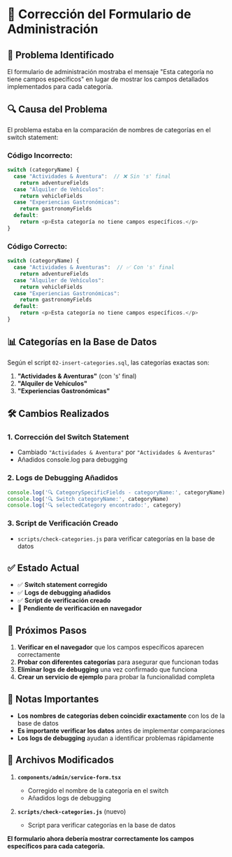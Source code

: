 # 🔧 Corrección del Formulario de Administración

## 🐛 **Problema Identificado**

El formulario de administración mostraba el mensaje "Esta categoría no tiene campos específicos" en lugar de mostrar los campos detallados implementados para cada categoría.

## 🔍 **Causa del Problema**

El problema estaba en la comparación de nombres de categorías en el switch statement:

### **Código Incorrecto:**
```typescript
switch (categoryName) {
  case "Actividades & Aventura":  // ❌ Sin 's' final
    return adventureFields
  case "Alquiler de Vehículos":
    return vehicleFields
  case "Experiencias Gastronómicas":
    return gastronomyFields
  default:
    return <p>Esta categoría no tiene campos específicos.</p>
}
```

### **Código Correcto:**
```typescript
switch (categoryName) {
  case "Actividades & Aventuras":  // ✅ Con 's' final
    return adventureFields
  case "Alquiler de Vehículos":
    return vehicleFields
  case "Experiencias Gastronómicas":
    return gastronomyFields
  default:
    return <p>Esta categoría no tiene campos específicos.</p>
}
```

## 📊 **Categorías en la Base de Datos**

Según el script `02-insert-categories.sql`, las categorías exactas son:

1. **"Actividades & Aventuras"** (con 's' final)
2. **"Alquiler de Vehículos"**
3. **"Experiencias Gastronómicas"**

## 🛠️ **Cambios Realizados**

### 1. **Corrección del Switch Statement**
- Cambiado `"Actividades & Aventura"` por `"Actividades & Aventuras"`
- Añadidos console.log para debugging

### 2. **Logs de Debugging Añadidos**
```typescript
console.log('🔍 CategorySpecificFields - categoryName:', categoryName)
console.log('🔍 Switch categoryName:', categoryName)
console.log('🔍 selectedCategory encontrado:', category)
```

### 3. **Script de Verificación Creado**
- `scripts/check-categories.js` para verificar categorías en la base de datos

## ✅ **Estado Actual**

- ✅ **Switch statement corregido**
- ✅ **Logs de debugging añadidos**
- ✅ **Script de verificación creado**
- 🔄 **Pendiente de verificación en navegador**

## 🚀 **Próximos Pasos**

1. **Verificar en el navegador** que los campos específicos aparecen correctamente
2. **Probar con diferentes categorías** para asegurar que funcionan todas
3. **Eliminar logs de debugging** una vez confirmado que funciona
4. **Crear un servicio de ejemplo** para probar la funcionalidad completa

## 📝 **Notas Importantes**

- **Los nombres de categorías deben coincidir exactamente** con los de la base de datos
- **Es importante verificar los datos** antes de implementar comparaciones
- **Los logs de debugging** ayudan a identificar problemas rápidamente

## 🔧 **Archivos Modificados**

1. **`components/admin/service-form.tsx`**
   - Corregido el nombre de la categoría en el switch
   - Añadidos logs de debugging

2. **`scripts/check-categories.js`** (nuevo)
   - Script para verificar categorías en la base de datos

**El formulario ahora debería mostrar correctamente los campos específicos para cada categoría.** 